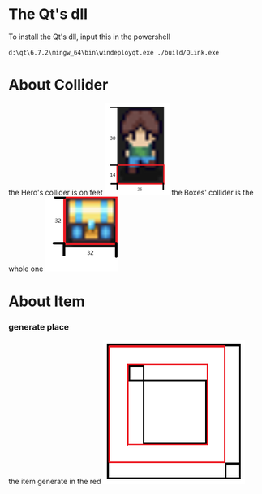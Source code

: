 # The Qt's dll
To install the Qt's dll, input this in the powershell
```shell
d:\qt\6.7.2\mingw_64\bin\windeployqt.exe ./build/QLink.exe
```

# About Collider
the Hero's collider is on feet
![](res\images\README\Hero_colldier.png)
the Boxes' collider is the whole one
![](\res\images\README\Box_collider.png)

# About Item
### generate place
the item generate in the red
![](res\images\README\Item_place.png)

